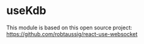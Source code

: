 # useKdb

This module is based on this open source project: https://github.com/robtaussig/react-use-websocket
